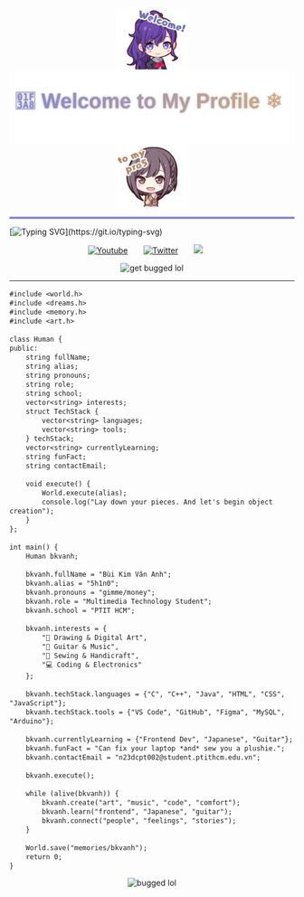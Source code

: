 <p align="center">
  <img src="./Mafuyu.png" width="130" style="vertical-align: middle;"/>
  <img src="./gradienttext.svg" height="130" style="vertical-align: middle;"/>
  <img src="./Ena.png" width="130" style="vertical-align: middle;"/>
</p>



<hr style="height:4px; background-color:#8888CC; border:none;" />

[![Typing SVG](https://readme-typing-svg.herokuapp.com?font=Fira+Code&size=25&pause=1000&color=1314FE&center=true&vCenter=true&width=1000&lines=hello%2C+my+name's+bkvanh.+nice+%E5%85%94+meet+you.)](https://git.io/typing-svg)
<p align="center">
  <a href="https://youtu.be/2Ii7UBMxWVw?si=vIX7ARuOjbyS8I_X"><img width="32px" alt="Youtube" title="Youtube" src="https://i.imgur.com/qiXu7b2.png"/></a>
  &#8287;&#8287;&#8287;&#8287;&#8287;
  <a href="https://x.com/pj_sekai/status/1538129901819158528"><img width="32px" alt="Twitter" title="Twitter" src="https://i.imgur.com/AixJgnm.png"/></a>
  &#8287;&#8287;&#8287;&#8287;&#8287;
  <a href="https://discord.gg/5UXgRt3q" alt="Discord" title="Niigo"><img width="32px" src="https://i.imgur.com/OViZO8J.png"/></a>
  &#8287;&#8287;&#8287;&#8287;&#8287;

</p>
<p align="center">
  <img src="https://media1.tenor.com/m/V8ZEl04Ef_4AAAAC/project-sekai-prsk.gif" alt="get bugged lol" width="300" />
</p>


----------------
```
#include <world.h>
#include <dreams.h>
#include <memory.h>
#include <art.h>

class Human {
public:
    string fullName;
    string alias;
    string pronouns;
    string role;
    string school;
    vector<string> interests;
    struct TechStack {
        vector<string> languages;
        vector<string> tools;
    } techStack;
    vector<string> currentlyLearning;
    string funFact;
    string contactEmail;

    void execute() {
        World.execute(alias);
        console.log("Lay down your pieces. And let's begin object creation");
    }
};

int main() {
    Human bkvanh;

    bkvanh.fullName = "Bùi Kim Vân Anh";
    bkvanh.alias = "5h1n0";
    bkvanh.pronouns = "gimme/money";
    bkvanh.role = "Multimedia Technology Student";
    bkvanh.school = "PTIT HCM";

    bkvanh.interests = {
        "🎨 Drawing & Digital Art",
        "🎸 Guitar & Music",
        "🧵 Sewing & Handicraft",
        "💻 Coding & Electronics"
    };

    bkvanh.techStack.languages = {"C", "C++", "Java", "HTML", "CSS", "JavaScript"};
    bkvanh.techStack.tools = {"VS Code", "GitHub", "Figma", "MySQL", "Arduino"};

    bkvanh.currentlyLearning = {"Frontend Dev", "Japanese", "Guitar"};
    bkvanh.funFact = "Can fix your laptop *and* sew you a plushie.";
    bkvanh.contactEmail = "n23dcpt002@student.ptithcm.edu.vn";

    bkvanh.execute();

    while (alive(bkvanh)) {
        bkvanh.create("art", "music", "code", "comfort");
        bkvanh.learn("frontend", "Japanese", "guitar");
        bkvanh.connect("people", "feelings", "stories");
    }

    World.save("memories/bkvanh");
    return 0;
}
```

</p>
<p align="center">
  <img src="https://media.tenor.com/p6l-QhyZUogAAAAj/cockroach-dance.gif" alt="bugged lol" width="100" />
</p>

